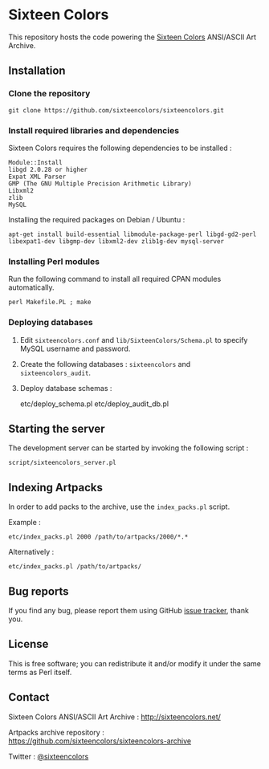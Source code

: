 # Sixteen Colors

This repository hosts the code powering the [Sixteen Colors](http://sixteencolors.net/) ANSI/ASCII Art Archive.

## Installation

### Clone the repository

	git clone https://github.com/sixteencolors/sixteencolors.git

### Install required libraries and dependencies 

Sixteen Colors requires the following dependencies to be installed : 

	Module::Install
	libgd 2.0.28 or higher
	Expat XML Parser
	GMP (The GNU Multiple Precision Arithmetic Library)
	Libxml2
	zlib
	MySQL

Installing the required packages on Debian / Ubuntu :

	apt-get install build-essential libmodule-package-perl libgd-gd2-perl libexpat1-dev libgmp-dev libxml2-dev zlib1g-dev mysql-server

### Installing Perl modules

Run the following command to install all required CPAN modules automatically.

	perl Makefile.PL ; make

### Deploying databases

1) Edit `sixteencolors.conf` and `lib/SixteenColors/Schema.pl` to specify MySQL username and password.

2) Create the following databases : `sixteencolors` and `sixteencolors_audit`.

3) Deploy database schemas :

	etc/deploy_schema.pl
	etc/deploy_audit_db.pl        

##  Starting the server

The development server can be started by invoking the following script :

	script/sixteencolors_server.pl

## Indexing Artpacks

In order to add packs to the archive, use the `index_packs.pl` script.

Example :

	etc/index_packs.pl 2000 /path/to/artpacks/2000/*.*

Alternatively :

	etc/index_packs.pl /path/to/artpacks/

## Bug reports

If you find any bug, please report them using GitHub [issue tracker](http://github.com/sixteencolors/sixteencolors/issues), thank you. 

## License

This is free software; you can redistribute it and/or modify it under the same terms as Perl itself.

## Contact

Sixteen Colors ANSI/ASCII Art Archive : http://sixteencolors.net/

Artpacks archive repository : https://github.com/sixteencolors/sixteencolors-archive

Twitter : [@sixteencolors](https://twitter.com/sixteencolors)
